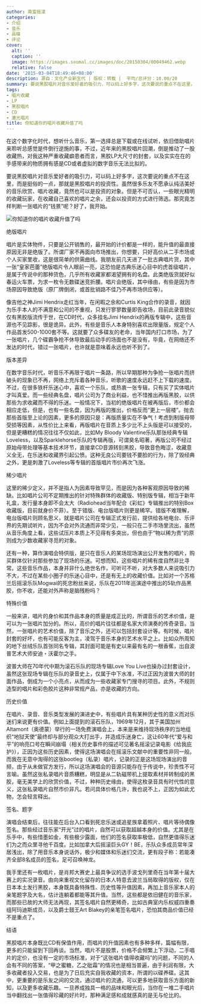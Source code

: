 ```yaml
---
author: 南蛮摇滚
categories:
- 介绍
- 音乐
- 品碟
- 评论
cover:
  alt: ''
  caption: ''
  image: https://images.soomal.cc/images/doc/20150304/00049462.webp
  relative: false
date: '2015-03-04T18:49:46+08:00'
description: 源自：文化产业新生代 | 版权：转载 |  平均/总评分：10.00/20
summary: 要说黑胶唱片对音乐爱好者的吸引力，可以码上好多字，这次要说的重点不在这里，而是挺俗的一点，那就是黑胶唱片的投资性。虽然很多乐友不愿承认纯洁美好的音乐欣赏、唱片收藏，竟然也可以是投资的对象。但是不可否认，一些眼光精明的收藏玩家，在收藏自己喜欢的唱片之余，还会以投资的方式进行筛选。那究竟怎样判断一张唱片的“钱景”呢？
tags:
- 唱片收藏
- LP
- 黑胶唱片
- CD
- 激光唱片
title: 你知道你的唱片收藏升值了吗
---
```


在这个数字化时代，想听什么音乐，第一选择总是下载或在线试听，依旧借助唱片来聆听总感觉是件倒行逆施的事，不过，近年来的黑胶唱片回潮，倒是推动了一股收藏热，对我这种严重收藏癖患者而言，黑胶LP大尺寸的封套，以及实实在在的手感带来的物质拥有感是CD或者虚拟的数字音乐无法比拟的。

要说黑胶唱片对音乐爱好者的吸引力，可以码上好多字，这次要说的重点不在这里，而是挺俗的一点，那就是黑胶唱片的投资性。虽然很多乐友不愿承认纯洁美好的音乐欣赏、唱片收藏，竟然也可以是投资的对象。但是不可否认，一些眼光精明的收藏玩家，在收藏自己喜欢的唱片之余，还会以投资的方式进行筛选。那究竟怎样判断一张唱片的“钱景”呢？好了，我开始。

![你知道你的唱片收藏升值了吗](https://images.soomal.cc/images/doc/20150304/00049462.webp)





绝版唱片

唱片是实体物件，只要是公开销售的，最开始的计价都是一样的，能升值的最直接原因无非是绝版了。所谓厂家不再面向市场推出，你想要，只好高价从二手市场或个人买家里收，这是很简单的供需曲线。我朋友前几天进了一批古典唱片货，其中一张“皇家芭蕾”绝版唱片令人眼前一亮，这恐怕是古典乐迷心目中的虎首级唱片，是属于传说中的那种货色，几乎所有收藏家都渴望拥有的名盘。此类绝版货就好似春运火车票，为求一枚令无数碟迷竞折腰。唱片会绝版，其中缘由，有些是因为市场原因导致绝版（原厂牌倒闭，或首批销路不佳乃不再市场供应等）。

像吉他之神Jimi Hendrix走红当年，在闲暇之余和Curtis King合作的录音，就因为乐手本人的不满意和公司的不重视，只发行寥寥数量即告收场，目前此录音貌似仅有黑胶版流传于世，在CD时代，众多挂名Jimi Hendrix的再版专辑中，这些音源也不见踪影，很是诡异。此外，有些是音乐人本身特别喜欢出限量版，规定个人作品首发500-1000套不等。这就要了众多碟友的老命，当年国内打口市场，为了一张唱片，几个碟霸争抢不休导致最后动手的场面也不是没有，毕竟，在网络还不发达的时代，错过一张唱片，也许就是意味着永远也听不到了。

版本差异

在数字音乐时代，听音乐不再限于唱片一条路，所以早期那种为争抢一张唱片而挤破头的现象已不再，网络上充斥着各种音乐，听歌的速度永远赶不上下载的速度。不过，在很多铁杆乐迷心中，喜欢一个乐队，或热衷一张专辑，只有买了实体唱片才叫真爱。而一些经典名盘，唱片公司为了商业利益，也不惜推出再版黑胶，以供那些为求收藏而不得的乐迷。一般情况下，当初的绝版唱片在被再版后，市价都会相应走低，但是，也有一些名盘，因为再版的推出，价格反而“更上一层楼”。抛去那些首版至上论的因素，更多的原因只是：再版质量实在不争气！考虑到制版母带受损等因素，从性价比上来看，再版唱片在音质上多少比不上头版是可以接受的，但是更糟糕的情况往往不仅如此，比如My Bloody Valentine乐队那张经典专辑Loveless，以及Sparklehorse乐队的专辑再版，可谓臭名昭著，再版公司不经过原始母带处理等基本技术环节，直接拿CD音源转刻黑胶，导致音色晦涩，收藏意义全无，在乐迷和收藏界引起公愤。这种无良公司要钱不要脸的行为，除了毁经典之外，更是刺激了Loveless等专辑的首版唱片市价再次飞涨。

稀少唱片

这里的稀少定义，并不是指人为因素导致罕见，而是因为各种客观原因导致的稀缺。比如唱片公司不定期推出的针对特殊群体的收藏版、特别版专辑，相当于新年礼盒，发行量本身即不会太大（Radiohead当年配合《彩虹》专辑推出的特别Box收藏版，目前就身价不菲）。至于错版、电台版唱片则更是稀罕。错版不难理解，电台版唱片则顾名思义，就是唱片公司在专辑正式发行前，提供给各地电台、乐评界的先期试听片，因为不会对外流通而非常少见，一般只在二手市场里流出，虽然从音乐角度上看，这些试压片本质上不见得有多突出，但也由于“物以稀为贵”的原则成为少数收藏家寻觅的对象。

还有一种，算作演唱会特供版，是只在音乐人的某场现场演出公开发售的唱片，购买群体仅针对那些参加了现场的乐迷。可想而知，这些唱片的稀有度自然非比寻常。这些音乐作品，本身并非什么绝世名作，可听可不听，对大多数人来说吸引力不大，不过在某些小圈子的乐迷心目中，还是有无上的收藏价值。比如对一个苏格兰后摇滚乐队Mogwai的死忠粉丝来说，乐队在2011年巡演途中推出的5轨作品黑胶，你不收，还能对外声称是脑残粉吗？ 

特殊价值

一般来讲，唱片的身价和其作品本身的质量是成正比的，所谓音乐的艺术价值，是可以为一张唱片加分的。所以，高价的唱片往往都是名家大师演奏的传奇录音。当然，一张唱片的艺术价值，除了音乐之外，还可以包括封套设计等。有时候，唱片封套的好坏，也有可能反客为主，凌驾于音乐本身的艺术水平之上。比如众所周知的地下丝绒乐队首张同名专辑，其封面可能是有史以来最有名的一根香蕉，出自波普艺术大师安迪・沃霍尔之手。

波普大师在70年代中期为滚石乐队的现场专辑Love You Live也操办过封套设计，虽然这张现场专辑在乐队的录音史上，仅属于中下水准，不过正因为波普大师的封面作品，倒成为一个小亮点，从而成为一些收藏家专门搜寻的项目。此外，不规则造型的唱片和彩色胶片这种非常规产品，亦是收藏的方向。

历史价值

在唱片、录音、音乐类型发展的演进史中，有些唱片具有某种历史性的意义而对乐迷们来说更有价值。例如上面提到的滚石乐队，1969年12月，其于美国加州Altamont（奥德蒙）举行的一场免费演唱会上，本来是来维持现场秩序的当地组织“地狱天使”最终却与部分观众大打出手，并造成乐迷身亡，这让60年代“爱与和平”的响亮口号在瞬间崩塌（相关历史事件的描述可见著名摇滚记录电影《给我庇护》），正因为这些历史因素，使得这场演唱会在摇滚乐文献中的重要性非同一般。而我在无意中淘得的这张bootleg（私录）唱片，记录的正是这场现场演出的音频，由于从未做官方发行，所以这场演唱会的音源只能存在于传说中，珍贵性不可言喻。虽然这张私录唱片音质糟糕，明显是从二轨磁带机上提取素材并转制成的黑胶，毫无美学上的欣赏价值，不过，种种历史缘由，使得这枚录音具有时代性的意义，这张私录唱片自然市价非凡。若问具体价格几许，我也说不上，正因为如此尤物，怎会轻言释出。

签名、题字

演唱会结束后，往往能在后台入口看到死忠乐迷或追星族拿着照片、唱片等待偶像签名。那些经过音乐家“开光”过的唱片，自然可以获取超越本身的价值。尤其是在乐手中，有些惜墨如金，有些极少露面，他们的签名获取率极低，自然更值得乐迷们为之而众里寻他千百度。比如加拿大后摇滚巨头GY！BE，乐队众多成员常年深居浅出，除了用音乐本身说话外，极少和媒体和乐迷们交流，更有段子称：若能凑齐全部8名成员的签名，足可召唤神龙。

我手里还有一枚唱片，是肖邦大赛史上最具争议的选手波戈列里奇在当年第十届大赛上的实况录音。由向来重视文化留存的日本人特意去波兰当局取得的版权，仅在日本本土发行黑胶，本身既具备特殊性、历史性等升值因素，再加上音乐家本人的亲笔题字及大名，估计连躺着都能等其升值。当然，这些都是依旧健在的音乐家，而那些已故的大师无法再现，其签名唱片自然更稀奇，比如古典室内乐权威四重奏组阿玛迪斯成员，以及爵士鼓王Art Blakey的亲笔签名唱片，恐怕其商品价值已经不是重点了。

结语

黑胶唱片本身既比CD有保值作用，而唱片的升值因素也有多种多样，篇幅有限，更多的只能留到下回再谈。当然，唱片不是股票，价格不会频繁上下浮动，二手唱片的定价，也没有一定的市场标准，对于“这张唱片值得收藏吗”的问题，不同的人会有不同的答案，“甲之蜜糖，乙之砒霜”的情况也是相当普遍，由于利润有限，大多收藏者投入交易，也是为了日后充实自我收藏的资本，所谓的以碟养碟。这其中，更重要的是乐友之间的交流，通过唱片的流通，可以更多地获取音乐方面的新知，以及更多收藏乐趣。一旦养成独具一格的品味和眼光后，当你在一堆二手唱片当中翻找出一张值得珍藏的好片时，那种满足感和成就感真的是无与伦比的。